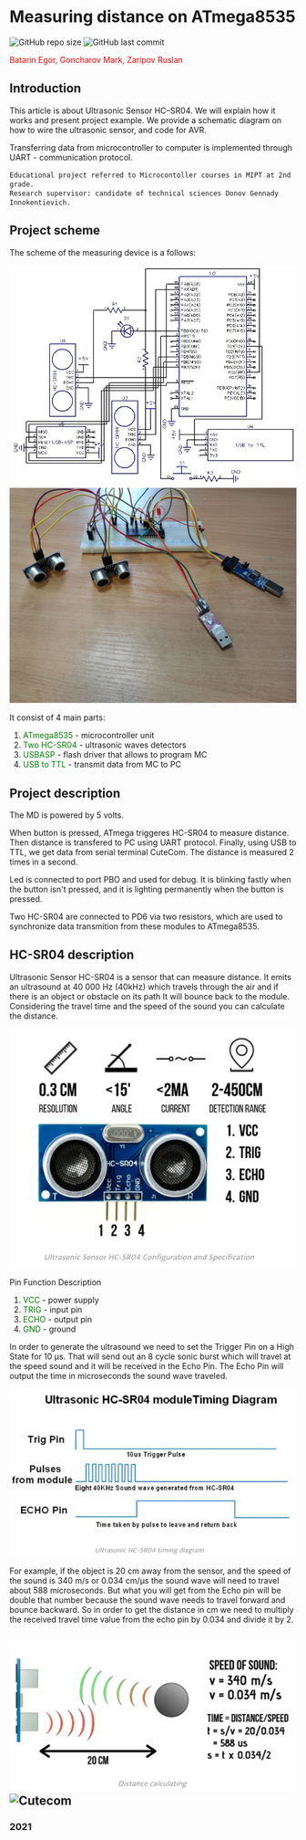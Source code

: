 # Measuring distance on ATmega8535

<img alt="GitHub repo size" src="https://img.shields.io/github/repo-size/MarkGoncharovAl/MicroController?style=for-the-badge">
<img alt="GitHub last commit" src="https://img.shields.io/github/last-commit/MarkGoncharovAl/MicroController?style=for-the-badge"> 


<p style='color:red'> Batarin Egor, Goncharov Mark, Zaripov Ruslan </p>

## Introduction

This article is about Ultrasonic Sensor HC–SR04. We will explain how it works and present project example. We provide a schematic diagram on how to wire the ultrasonic sensor, and code for AVR.

Transferring data from microcontroller to computer is implemented through UART - communication protocol.

```
Educational project referred to Microcontoller courses in MIPT at 2nd grade.
Research supervisor: candidate of technical sciences Donov Gennady Innokentievich.
```
## Project scheme


The scheme of the measuring device is a follows:

![MD Scheme](images/2.png)
![Our layout board](images/3.png)

It consist of 4 main parts:

1. <span style="color:Green"> ATmega8535 </span> - microcontroller unit
2. <span style="color:Green"> Two HC-SR04 </span> - ultrasonic waves detectors
3. <span style="color:Green"> USBASP </span> - flash driver that allows to program MC
4.  <span style="color:Green"> USB to TTL </span> - transmit data from MC to PC

## Project description

The MD is powered by 5 volts.

When button is pressed, ATmega triggeres HC-SR04 to measure distance. Then distance is transfered to PC using UART protocol. Finally, using USB to TTL, we get data from serial terminal CuteCom. The distance is measured 2 times in a second. 

Led is connected to port PBO and used for debug. It is blinking fastly when the button isn't pressed, and it is lighting permanently when the button is pressed.

Two HC-SR04 are connected to PD6 via two resistors, which are used to synchronize data transmition from these modules to ATmega8535.



## HC-SR04 description

Ultrasonic Sensor HC-SR04 is a sensor that can measure distance. It emits an ultrasound at 40 000 Hz (40kHz) which travels through the air and if there is an object or obstacle on its path It will bounce back to the module. Considering the travel time and the speed of the sound you can calculate the distance.

![HC-SR04 views](images/HC.png)

Pin Function Description
1. <span style="color:Green"> VCC </span> - power supply
2. <span style="color:Green"> TRIG </span> - input pin
3. <span style="color:Green"> ECHO </span> - output pin
4. <span style="color:Green"> GND </span> - ground

In order to generate the ultrasound we need to set the Trigger Pin on a High State for 10 µs. That will send out an 8 cycle sonic burst which will travel at the speed sound and it will be received in the Echo Pin. The Echo Pin will output the time in microseconds the sound wave traveled.

![HC-SR04 views](images/pulses.png)

For example, if the object is 20 cm away from the sensor, and the speed of the sound is 340 m/s or 0.034 cm/µs the sound wave will need to travel about 588 microseconds. But what you will get from the Echo pin will be double that number because the sound wave needs to travel forward and bounce backward. So in order to get the distance in cm we need to multiply the received travel time value from the echo pin by 0.034 and divide it by 2.

![HC-SR04 views](images/formulo.png)
![Cutecom](images/Cutecom.png)
-------------------------------------
### 2021
